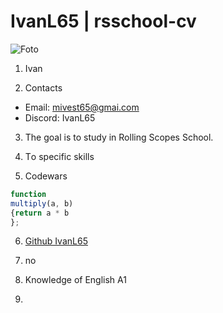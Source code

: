 # IvanL65 | rsschool-cv

![Foto]

[foto]: https://st.peopletalk.ru/wp-content/uploads/2016/10/orig_ffcfa7b6d638000d1a9a9e8e0638d546-1024x967.jpg

1. Ivan 

2. Contacts

- Email: mivest65@gmai.com 
- Discord: IvanL65

3. The goal is to study in Rolling Scopes School.

4. Тo specific skills

5. Codewars

```javascript 
function 
multiply(a, b) 
{return a * b
};
```

6. [Github IvanL65][def]



[def]: https://hexlet.io

7. no

8. Knowledge of English A1

9. 

